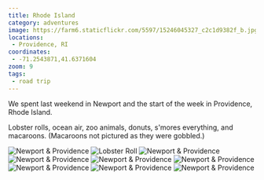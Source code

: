 ```yaml
---
title: Rhode Island
category: adventures
image: https://farm6.staticflickr.com/5597/15246045327_c2c1d9382f_b.jpg
locations:
 - Providence, RI
coordinates:
 - -71.2543871,41.6371604
zoom: 9
tags:
 - road trip
---
```


We spent last weekend in Newport and the start of the week in Providence, Rhode Island.

Lobster rolls, ocean air, zoo animals, donuts, s'mores everything, and macaroons. (Macaroons not pictured as they were gobbled.)

<div class="photos">

<img src="https://farm3.staticflickr.com/2948/15245828129_5340be317c_z.jpg" class="img-tall" alt="Newport &amp; Providence"> 
<img src="https://farm4.staticflickr.com/3935/15246008188_5975db1b1d_b.jpg" class="img-wide" alt="Lobster Roll">


<img src="https://farm6.staticflickr.com/5597/15246045327_c2c1d9382f_b.jpg" alt="Newport &amp; Providence">


<img src="https://farm6.staticflickr.com/5600/15432594325_f0b8634577_b.jpg" class="img-tall" alt="Newport &amp; Providence"> 
<img src="https://farm4.staticflickr.com/3930/15432595485_c99129fa85_b.jpg" class="img-wide" alt="Newport &amp; Providence">


<img src="https://farm6.staticflickr.com/5600/15409525526_79f4e96a91_b.jpg" class="img-half" alt="Newport &amp; Providence"> 
<img src="https://farm4.staticflickr.com/3936/15409529006_0976de85ff_b.jpg" class="img-half" alt="Newport &amp; Providence">


<img src="https://farm3.staticflickr.com/2944/15245888610_4e1bb4a8ac_b.jpg" alt="Newport &amp; Providence" class="img-half"> 
<img src="https://farm3.staticflickr.com/2948/15245883550_7d87a2a723_b.jpg" alt="Newport &amp; Providence" class="img-half">
</div>
